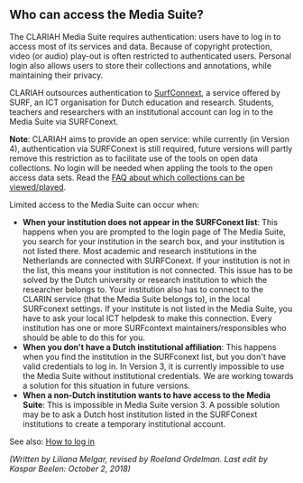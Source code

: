 ## Who can access the Media Suite?

The CLARIAH Media Suite requires authentication: users have to log in to access most of its services and data. Because of copyright protection, video (or audio) play-out  is often restricted to authenticated users. Personal login also allows users to store their collections and annotations, while maintaining their privacy.

CLARIAH outsources authentication to [SurfConnext](https://www.surf.nl/en/services-and-products/surfconext/index.html), a service offered by SURF, an  ICT organisation for Dutch education and research. Students, teachers and researchers with an institutional account can log in to the Media Suite via SURFConext. 

**Note**: CLARIAH aims  to provide an open service: while currently (in Version 4), authentication via SURFConext is still required, future versions will  partly remove  this restriction as to facilitate use of the  tools on open data collections.  No login will be needed when appling the tools to the open access data sets. Read the [FAQ about which collections can be viewed/played](http://mediasuite.clariah.nl/documentation/faq/howto-play-view).

Limited access to the Media Suite can occur when:

- **When your institution does not appear in the SURFConext list**: This happens when you are prompted to the login page of The Media Suite, you search for your institution in the search box, and your institution is not listed there. Most academic and research institutions in the Netherlands are connected with SURFConext. If your institution is not in the list, this means your institution is not connected. This issue has to be solved by the Dutch university or research institution to which the researcher belongs to. Your institution also has to connect to the CLARIN service (that the Media Suite belongs to), in the local SURFconext settings. If your institute is not listed in the Media Suite, you have to ask your local ICT helpdesk to make this connection. Every institution has one or more SURFcontext maintainers/responsibles who should be able to do this for you.
- **When you don't have a Dutch institutional affiliation**: This happens when you find the institution in the SURFconext list, but you don't have valid credentials to log in. In Version 3, it is currently impossible to use the Media Suite without institutional credentials. We are working towards a  solution for this situation  in future versions.
- **When a non-Dutch institution wants to have access to the Media Suite**: This is impossible in Media Suite version 3. A possible solution may be to ask a Dutch host institution listed in the SURFConext institutions to create a temporary institutional account.

See also: [How to log in](http://mediasuite.clariah.nl/documentation/howtos#login)



*(Written by Liliana Melgar, revised by Roeland Ordelman. Last edit by Kaspar Beelen: October 2, 2018)*